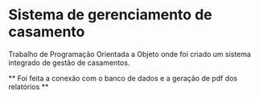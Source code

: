 # Sistema de gerenciamento de casamento
Trabalho de Programação Orientada a Objeto onde foi criado um sistema integrado de gestão de casamentos.

** Foi feita a conexão com o banco de dados e a geração de pdf dos relatórios ** 
